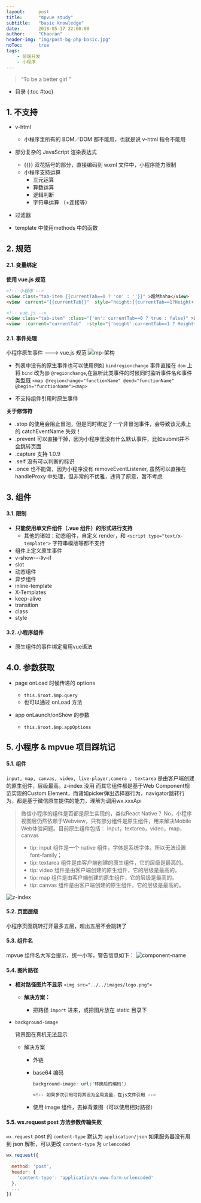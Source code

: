 ```yaml
---
layout:     post
title:      "mpvue study"
subtitle:   "basic knowledge"
date:       2018-05-17 22:00:00
author:     "Chaoran"
header-img: "img/post-bg-php-basic.jpg"
noToc:      true
tags:
    - 前端开发
    - 小程序
---
```


> “To be a better girl ”

* 目录
{:toc #toc}

## 1. 不支持
* v-html
  - 小程序里所有的 BOM／DOM 都不能用，也就是说 v-html 指令不能用

* 部分复杂的 JavaScript 渲染表达式
  - {{}} 双花括号的部分，直接编码到 wxml 文件中，小程序能力限制
  - 小程序支持运算
    - 三元运算
    - 算数运算
    - 逻辑判断
    - 字符串运算 （+连接等）

* 过滤器
* template 中使用methods 中的函数

## 2. 规范
#### 2.1. 变量绑定
**使用 vue.js 规范**
```html
<!-- 小程序 -->
<view class="tab-item {{currentTab==0 ? 'on' : ''}}" >超然haha</view>
<view  current="{{currentTab}}"  style="height:{{currentTab==1?Height+'rpx':'100%'}}">超然haha</view>

<!-- vue.js -->
<view class="tab-item" :class="{'on': currentTab==0 ? true : false}" >超然haha</view>
<view  :current="currentTab"  :style="{'height':currentTab==1 ? Height+'rpx':'100%'}">超然haha</view>
```

#### 2.1. 事件处理
小程序原生事件 ---> vue.js 规范
![mp-架构](/img/in-post/post-mp-vue-holes/function.png)
* 列表中没有的原生事件也可以使用例如 `bindregionchange` 事件直接在 `dom` 上将 `bind` 改为@ `@regionchange`,在监听此类事件的时候同时监听事件名和事件类型既 `<map @regionchange="functionName" @end="functionName" @begin="functionName"><map>`

* 不支持组件引用时原生事件

**关于修饰符**

* .stop 的使用会阻止冒泡，但是同时绑定了一个非冒泡事件，会导致该元素上的 catchEventName 失效！
* .prevent 可以直接干掉，因为小程序里没有什么默认事件，比如submit并不会跳转页面
* .capture 支持 1.0.9
* .self 没有可以判断的标识
* .once 也不能做，因为小程序没有 removeEventListener, 虽然可以直接在 handleProxy 中处理，但非常的不优雅，违背了原意，暂不考虑

## 3. 组件
#### 3.1. 限制
* **只能使用单文件组件（.vue 组件）的形式进行支持**
  - 其他的诸如：动态组件，自定义 render，和 `<script type="text/x-template">` 字符串模版等都不支持
* 组件上定义原生事件
* v-show---》v-if
* slot
* 动态组件
* 异步组件
* inline-template
* X-Templates
* keep-alive
* transition
* class
* style

#### 3.2. 小程序组件
* 原生组件的事件绑定需用vue语法

## 4.0. 参数获取
* page onLoad 时候传递的 options
  - `this.$root.$mp.query`
  - 也可以通过 onLoad 方法

* app onLaunch/onShow 的参数
  - `this.$root.$mp.appOptions`

## 5. 小程序 & mpvue 项目踩坑记
#### 5.1. 组件
`input, map, canvas, video, live-player,camera , textarea` 是由客户端创建的原生组件，层级最高，z-index 没用
而其它组件都是基于Web Component规范实现的Custom Element，而诸如picker弹出选择器行为，navigator跳转行为，都是基于微信原生提供的能力，理解为调用wx.xxxApi

> 微信小程序的组件是否都是原生实现的，类似React Native？
No，小程序视图层仍然依赖于Webview，只有部分组件是原生组件，用来解决Mobile Web体验问题。目前原生组件包括：
input，textarea，video，map，canvas
>* tip: input 组件是一个 native 组件，字体是系统字体，所以无法设置 font-family；
>* tip: textarea 组件是由客户端创建的原生组件，它的层级是最高的。
>* tip: video 组件是由客户端创建的原生组件，它的层级是最高的。
>* tip: map 组件是由客户端创建的原生组件，它的层级是最高的。
>* tip: canvas 组件是由客户端创建的原生组件，它的层级是最高的。



![z-index](/img/in-post/post-mp-vue-holes/index.png)


#### 5.2. 页面层级
小程序页面跳转打开最多五层，超出五层不会跳转了

#### 5.3. 组件名
mpvue 组件名大写会提示，统一小写，警告信息如下：
![component-name](/img/in-post/post-mp-vue-holes/component-name.png)

#### 5.4. 图片路径
* **相对路径图片不显示**
`<img src="../../images/logo.png">`
  - **解决方案：**

    - 把路径 `import` 进来，或把图片放在 static 目录下

- `background-image`

  背景图在真机无法显示
  - 解决方案
    - 外链
    - base64 编码
      ```css
      background-image: url('转换后的编码')

      <!-- 如果多次引用可将其设为全局变量，在js文件引用 -->
      ```
      
    - 使用 image 组件，去掉背景图（可以使用相对路径）

#### 5.5. wx.request post 方法参数传输失败

`wx.request` post 的 `content-type` 默认为 `application/json`
如果服务器没有用到 json 解析，可以更改 `content-type` 为 `urlencoded`
```js
wx.request({
  ...
  method: 'post',
  header: {
    'content-type': 'application/x-www-form-urlencoded'
  },
  ...
})
```


